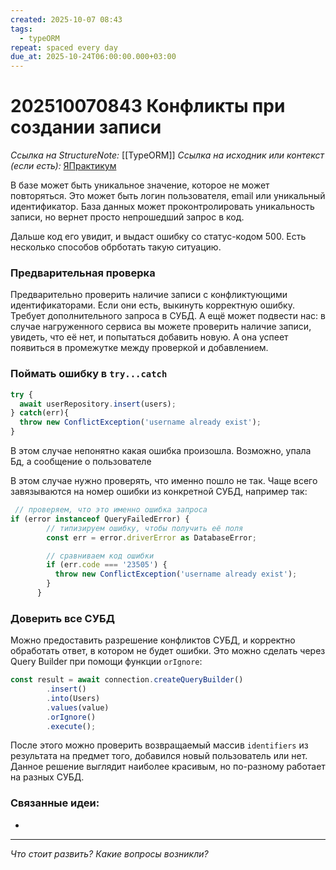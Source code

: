 ```yaml
---
created: 2025-10-07 08:43
tags:
  - typeORM
repeat: spaced every day
due_at: 2025-10-24T06:00:00.000+03:00
---
```

# 202510070843 Конфликты при создании записи

*Ссылка на StructureNote:* [[TypeORM]]
*Ссылка на исходник или контекст (если есть):* [ЯПрактикум](https://practicum.yandex.ru/learn/backend-nodejs/courses/a4214ab0-2146-4152-b90e-651bf4c7ca5e/sprints/564244/topics/104f2765-a9c9-4617-8a5e-f21b675cf9b3/lessons/5674c491-8940-41ba-bf49-d6da1cbe2337/)

В базе может быть уникальное значение, которое не может повторяться. Это может быть логин пользователя, email или уникальный идентификатор. База данных может проконтролировать уникальность записи, но вернет просто непрошедший запрос в код.

Дальше код его увидит, и выдаст ошибку со статус-кодом 500. Есть несколько способов обрботать такую ситуацию.

### Предварительная проверка

Предварительно проверить наличие записи с конфликтующими идентификаторами. Если они есть, выкинуть корректную ошибку. Требует дополнительного запроса в СУБД. А ещё может подвести нас: в случае нагруженного сервиса вы можете проверить наличие записи, увидеть, что её нет, и попытаться добавить новую. А она успеет появиться в промежутке между проверкой и добавлением.

### Поймать ошибку в `try...catch`

```ts
try {
  await userRepository.insert(users);
} catch(err){
  throw new ConflictException('username already exist');
}
```

В этом случае непонятно какая ошибка произошла. Возможно, упала Бд, а сообщение о пользователе

В этом случае нужно проверять, что именно пошло не так. Чаще всего завязываются на номер ошибки из конкретной СУБД, например так:

```ts
 // проверяем, что это именно ошибка запроса
if (error instanceof QueryFailedError) {
        // типизируем ошибку, чтобы получить её поля
        const err = error.driverError as DatabaseError;

        // сравниваем код ошибки
        if (err.code === '23505') {
          throw new ConflictException('username already exist');
        }
      }
```

### Доверить все СУБД

Можно предоставить разрешение конфликтов СУБД, и корректно обработать ответ, в котором не будет ошибки. Это можно сделать через Query Builder при помощи функции `orIgnore`:

```ts
const result = await connection.createQueryBuilder()
        .insert()
        .into(Users)
        .values(value)
        .orIgnore()
        .execute();
```

После этого можно проверить возвращаемый массив `identifiers` из результата на предмет того, добавился новый пользователь или нет. Данное решение выглядит наиболее красивым, но по-разному работает на разных СУБД.

### Связанные идеи:

* 
---

*Что стоит развить? Какие вопросы возникли?*
